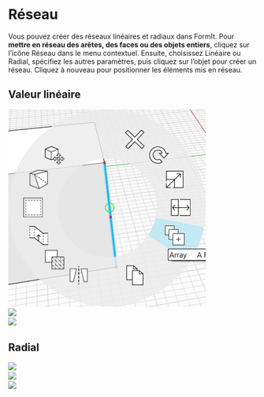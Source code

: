 # Réseau

Vous pouvez créer des réseaux linéaires et radiaux dans FormIt. Pour **mettre en réseau des arêtes, des faces ou des objets entiers**, cliquez sur l’icône Réseau dans le menu contextuel. Ensuite, choisissez Linéaire ou Radial, spécifiez les autres paramètres, puis cliquez sur l’objet pour créer un réseau. Cliquez à nouveau pour positionner les éléments mis en réseau.

## Valeur linéaire

![](../.gitbook/assets/array.png)\
![](../.gitbook/assets/array\_linear2.png)\
![](../.gitbook/assets/linear\_array\_3.png)

## Radial

![](<../.gitbook/assets/array\_radial1 (1).png>)\
![](../.gitbook/assets/radial\_array2.png)\
![](../.gitbook/assets/radial\_array3.png)
